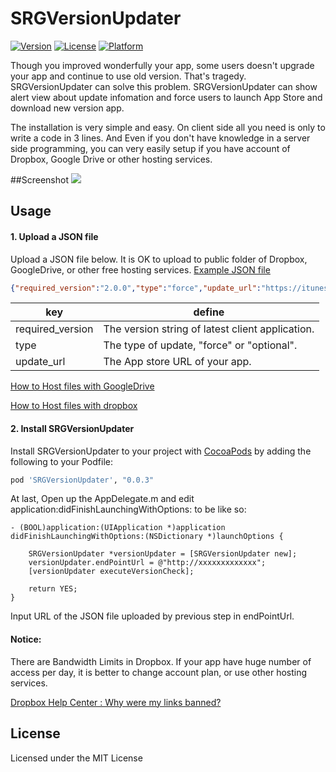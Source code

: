 # SRGVersionUpdater
[![Version](https://img.shields.io/cocoapods/v/SRGVersionUpdater.svg?style=flat)](https://github.com/kazu0620/SRGVersionUpdater)
[![License](https://img.shields.io/cocoapods/l/SRGVersionUpdater.svg?style=flat)](https://github.com/kazu0620/SRGVersionUpdater)
[![Platform](https://img.shields.io/cocoapods/p/SRGVersionUpdater.svg?style=flat)](https://github.com/kazu0620/SRGVersionUpdater)

Though you improved wonderfully your app, some users doesn't upgrade your app and continue to use old version. That's tragedy. SRGVersionUpdater can solve this problem. SRGVersionUpdater can show alert view about update infomation and force users to launch App Store and download new version app.

The installation is very simple and easy. On client side all you need is only to write a code in 3 lines. And Even if you don't have knowledge in a server side programming, you can very easily setup if you have account of Dropbox, Google Drive or other hosting services.

##Screenshot
![](https://dl.dropboxusercontent.com/u/461628/SRGVersionUpdater.png)

## Usage

#### 1. Upload a JSON file
Upload a JSON file below. It is OK to upload to public folder of Dropbox, GoogleDrive, or other free hosting services.
[Example JSON file](https://github.com/kazu0620/SRGVersionUpdater/raw/master/Example/app_version.json)

```json
{"required_version":"2.0.0","type":"force","update_url":"https://itunes.apple.com/jp/app/idxxxxxxxxxx?mt="}
```

| key | define |
|--------|--------|
|   required_version     |   The version string of  latest client application.      |
|     type   |    The type of update, "force" or "optional".      |
|     update_url   |  The App store URL of your app.     |

[How to Host files with GoogleDrive](https://sites.google.com/a/griffith.edu.au/staff-email-learning-centre/help-yourself/google-drive-docs/how-to-share-a-file-with-a-non-google-colleague)

[How to Host files with dropbox](http://www.goarch.org/archdiocese/departments/internet/articles/dropbox/)


#### 2. Install  SRGVersionUpdater
Install SRGVersionUpdater to your project with [CocoaPods](http://cocoapods.org) by adding the following to your Podfile:

``` ruby
pod 'SRGVersionUpdater', "0.0.3"
```

At last, Open up the AppDelegate.m and edit application:didFinishLaunchingWithOptions: to be like so:

```objc
- (BOOL)application:(UIApplication *)application didFinishLaunchingWithOptions:(NSDictionary *)launchOptions {
    
    SRGVersionUpdater *versionUpdater = [SRGVersionUpdater new];
    versionUpdater.endPointUrl = @"http://xxxxxxxxxxxxx";
    [versionUpdater executeVersionCheck];
    
    return YES;
}
```
Input URL of the JSON file uploaded by previous step in endPointUrl.

#### Notice:
There are Bandwidth Limits in Dropbox. If your app have huge number of access per day, it is better to change account plan, or use other hosting services.

[Dropbox Help Center : Why were my links banned?](https://www.dropbox.com/help/4204)

## License
Licensed under the MIT License

